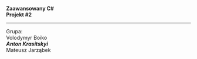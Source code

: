 **Zaawansowany C#**  
**Projekt #2**  

-------------

Grupa:  
Volodymyr Boiko  
***Anton Krasitskyi***  
Mateusz Jarząbek  
